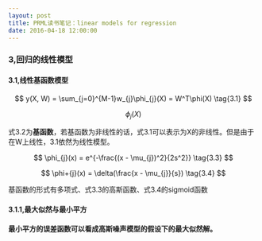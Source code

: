 ```yaml
---
layout: post
title: PRML读书笔记：linear models for regression
date: 2016-04-18 12:00:00
---
```

### **3,回归的线性模型**

#### **3.1,线性基函数模型**

$$ y(X, W) = \sum_{j=0}^{M-1}w_{j}\phi_{j}(X) = W^T\phi(X) \tag{3.1} $$

$$ \phi_{j}(X) \tag{3.2} $$

式3.2为**基函数**，若基函数为非线性的话，式3.1可以表示为X的非线性。但是由于在W上线性，3.1依然为线性模型。

$$ \phi_{j}(x) = e^{-\frac{(x - \mu_{j})^2}{2s^2}} \tag{3.3} $$

$$ \phi+{j}(x) = \delta(\frac{x - \mu_{j}}{s}) \tag{3.4} $$

基函数的形式有多项式、式3.3的高斯函数、式3.4的sigmoid函数

#### **3.1.1,最大似然与最小平方**

**最小平方的误差函数可以看成高斯噪声模型的假设下的最大似然解。**
